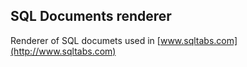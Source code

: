## SQL Documents renderer

Renderer of SQL documets used in [www.sqltabs.com](http://www.sqltabs.com)
